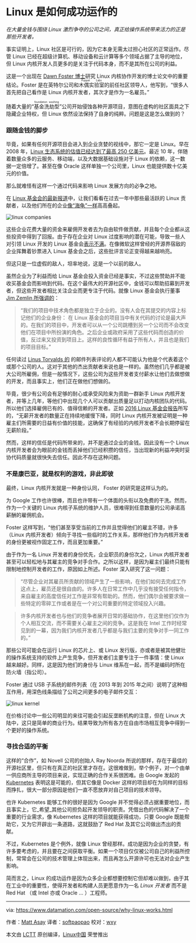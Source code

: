 Linux 是如何成功运作的
============================================================

_在大量金钱与围绕 Linux 激烈争夺的公司之间，真正给操作系统带来活力的正是那些开发者。_

事实证明上，Linux 社区是可行的，因为它本身无需太过担心社区的正常运作。尽管 Linux 已经在超级计算机、移动设备和云计算等多个领域占据了主导的地位，但 Linux 内核开发人员更多的是关注于代码本身，而不是其所在公司的利益。

这是一个出现在 [Dawn Foster 博士][8]研究 Linux 内核协作开发的博士论文中的重要结论。Foster 是在英特尔公司和<ruby>木偶实验室<rt>Puppet Labs</rt></ruby>的前任社区领导人，他写到，“很多人首先把自己看作是 Linux 内核开发者，其次才是作为一名雇员。”

随着大量的“<ruby>基金洗劫型<rt>foundation washing</rt></ruby>”公司开始侵蚀各种开源项目，意图在虚构的社区面具之下隐藏企业特权，但 Linux 依然设法保持了自身的纯粹。问题是这是怎么做到的？

### 跟随金钱的脚步

毕竟，如果有任何开源项目会进入到企业贪婪的视线中，那它一定是 Linux。早在 2008 年，[Linux 生态系统的估值已经达到了最高 250 亿美元][9]。最近 10 年，伴随着数量众多的云服务、移动端，以及大数据基础设施对于 Linux 的依赖，这一数据一定倍增了。甚至在像 Oracle 这样单独一个公司里，Linux 也能提供数十亿美元的价值。

那么就难怪有这样一个通过代码来影响 Linux 发展方向的必争之地。

在 [Linux 基金会的最新报道][10]中，让我们看看在过去一年中那些最活跃的 Linux 贡献者，以及他们所在的企业[像](https://linux.cn/article-8220-1.html)[“海龟”一样](https://en.wikipedia.org/wiki/Turtles_all_the_way_down)高高叠起。

![linux companies](https://www.datamation.com/imagesvr_ce/201/linux-companies.jpg)

这些企业花费大量的资金来雇佣开发者去为自由软件做贡献，并且每个企业都从这些投资中得到了回报。由于存在企业对 Linux 过度影响的潜在可能，导致一些人对引领 Linux 开发的 Linux 基金会[表示不满][11]。在像微软这样曾经的开源界宿敌的企业挥舞着钞票进入 Linux 基金会之后，这些批评言论正变得越来越响亮。

但这只是一位虚假的敌人，坦率地说，这是一个以前的敌人。

虽然企业为了利益而给 Linux 基金会投入资金已经是事实，不过这些赞助并不能收买基金会而影响到代码。在这个最伟大的开源社区中，金钱可以帮助招募到开发者，但这些开发者相比关注企业而更专注于代码。就像 Linux 基金会执行董事 [Jim Zemlin 所强调的][12]：

> “我们的项目中技术角色都是独立于企业的。没有人会在其提交的内容上标记他们的企业身份： 在 Linux 基金会的项目当中有关代码的讨论是最大声的。在我们的项目中，开发者可以从一个公司跳槽到另一个公司而不会改变他们在项目中所扮演的角色。之后企业或政府采用了这些代码而创造的价值，反过来又投资到项目上。这样的良性循环有益于所有人，并且也是我们的项目目标。”

任何读过 [Linus Torvalds 的][13] 的邮件列表评论的人都不可能认为他是个代表着这个或那个公司的人。这对于其他的杰出贡献者来说也是一样的。虽然他们几乎都是被大公司所雇佣，但是一般情况下，这些公司为这些开发者支付薪水让他们去做想做的开发，而且事实上，他们正在做他们想做的。

毕竟，很少有公司会有足够的耐心或承受风险来为资助一群新手 Linux 内核开发者，并等上几年，等他们中出现几个人可以贡献出质量足以打动内核团队的代码。所以他们选择雇佣已有的、值得信赖的开发者。正如 [2016 Linux 基金会报告][14]所写的，“无薪开发者的数量正在持续地缓慢下降，同时 Linux 内核开发被证明是一种雇主们所需要的日益有价值的技能，这确保了有经验的内核开发者不会长期停留在无薪阶段。”

然而，这样的信任是代码所带来的，并不是通过企业的金钱。因此没有一个 Linux 内核开发者会为眼前的金钱而丢掉他们已经积攒的信任，当出现新的利益冲突时妥协代码质量就很快失去信任。因此不存在这种问题。

### 不是康巴亚，就是权利的游戏，非此即彼

最终，Linux 内核开发就是一种身份认同， Foster 的研究是这样认为的。

为 Google 工作也许很棒，而且也许带有一个体面的头衔以及免费的干洗。然而，作为一个关键的 Linux 内核子系统的维护人员，很难得到任意数量的公司承诺高薪酬的雇佣机会。

Foster 这样写到，“他们甚至享受当前的工作并且觉得他们的雇主不错，许多（Linux 内核开发者）倾向于寻找一些临时的工作关系，那样他们作为内核开发者的身份更被视作固定工作，而且更加重要。”

由于作为一名 Linux 开发者的身份优先，企业职员的身份次之，Linux 内核开发者甚至可以轻松地与其雇主的竞争对手合作。之所以这样，是因为雇主们最终只能有限制地控制开发者的工作，原因如上所述。Foster 深入研究了这一问题：

> “尽管企业对其雇员所贡献的领域产生了一些影响，在他们如何去完成工作这点上，雇员还是很自由的。许多人在日常工作中几乎没有接受任何指令，来自雇主的高度信任对工作是非常有帮助的。然而，他们偶尔会被要求做一些特定的零碎工作或者是在一个对公司重要的特定领域投入兴趣。

> 许多内核开发者也与他们的竞争者展开日常的基础协作，在这里他们仅作为个人相互交流，而不需要关心雇主之间的竞争。这是我在 Intel 工作时经常见到的一幕，因为我们内核开发者几乎都是与我们主要的竞争对手一同工作的。”

那些公司可能会在运行 Linux 的芯片上、或 Linux 发行版，亦或者是被其他健壮的操作系统支持的软件上产生竞争，但开发者们主要专注于一件事情：使 Linux 越来越好。同样，这是因为他们的身份与 Linux 维系在一起，而不是编码时所在防火墙（指公司）。

Foster 通过 USB 子系统的邮件列表（在 2013 年到 2015 年之间）说明了这种相互作用，用深色线条描绘了公司之间更多的电子邮件交互：

![linux kernel](https://www.datamation.com/imagesvr_ce/7344/linux-kernel.jpg)

在价格讨论中一些公司明显的来往可能会引起反垄断机构的注意，但在 Linux 大陆中，这只是简单的商业行为。结果导致为所有各方在自由市场相互竞争中得到一个更好的操作系统。

### 寻找合适的平衡

这样的“合作”，如 Novell 公司的创始人 Ray Noorda 所说的那样，存在于最佳的开源社区里，但只有在真正的社区里才存在。这很难做到，举个例子，对一个由单一供应商所主导的项目来说，实现正确的合作关系很困难。由 Google 发起的 [Kubernetes][15] 表明这是可能的，但其它像是 Docker 这样的项目却在为同样的目标而挣扎，很大一部分原因是他们一直不愿放弃对自己项目的技术领导。

也许 Kubernetes 能够工作的很好是因为 Google 并不觉得必须占据重要地位，而且事实上，它_希望_其他公司担负起开发领导的职责。凭借出色的代码解决了一个重要的行业需求，像 Kubernetes 这样的项目就能获得成功，只要 Google 既能帮助它，又为它开辟出一条道路，这就鼓励了 Red Hat 及其它公司做出杰出的贡献。

不过，Kubernetes 是个例外，就像 Linux 曾经那样。成功是因为企业的贪婪，有许多要考虑的，并且要在之间获取平衡。如果一个项目仅仅被公司自己的利益所控制，常常会在公司的技术管理上体现出来，而且再怎么开源许可也无法对企业产生影响。

简而言之，Linux 的成功运作是因为众多企业都想要控制它但却难以做到，由于其在工业中的重要性，使得开发者和构建人员更愿意作为一名 _Linux 开发者_ 而不是 Red Hat （或 Intel 亦或 Oracle … ）工程师。

--------------------------------------------------------------------------------

via: https://www.datamation.com/open-source/why-linux-works.html

作者：[Matt Asay][a]
译者：[softpaopao](https://github.com/softpaopao)
校对：[wxy](https://github.com/wxy)

本文由 [LCTT](https://github.com/LCTT/TranslateProject) 原创编译，[Linux中国](https://linux.cn/) 荣誉推出

[a]:https://www.datamation.com/author/Matt-Asay-1133910.html
[1]:https://www.datamation.com/feedback/https://www.datamation.com/open-source/why-linux-works.html
[2]:https://www.datamation.com/author/Matt-Asay-1133910.html
[3]:https://www.datamation.com/e-mail/https://www.datamation.com/open-source/why-linux-works.html
[4]:https://www.datamation.com/print/https://www.datamation.com/open-source/why-linux-works.html
[5]:https://www.datamation.com/open-source/why-linux-works.html#comment_form
[6]:https://www.datamation.com/author/Matt-Asay-1133910.html
[7]:https://www.datamation.com/open-source/
[8]:https://opensource.com/article/17/10/collaboration-linux-kernel
[9]:http://www.osnews.com/story/20416/Linux_Ecosystem_Worth_25_Billion
[10]:https://www.linux.com/publications/linux-kernel-development-how-fast-it-going-who-doing-it-what-they-are-doing-and-who-5
[11]:https://www.datamation.com/open-source/the-linux-foundation-and-the-uneasy-alliance.html
[12]:https://thenewstack.io/linux-foundation-critics/
[13]:https://github.com/torvalds
[14]:https://www.linux.com/publications/linux-kernel-development-how-fast-it-going-who-doing-it-what-they-are-doing-and-who-5
[15]:https://kubernetes.io/
